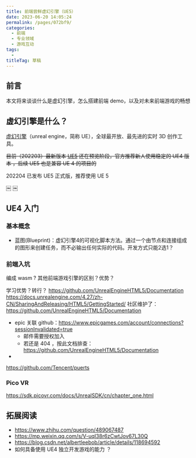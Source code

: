 ```yaml
---
title: 前端尝鲜虚幻引擎（UE5）
date: 2023-06-20 14:05:24
permalink: /pages/072bf9/
categories: 
  - 前端
  - 专业领域
  - 游戏互动
tags: 
  - 
titleTag: 草稿
---
```

## 前言
本文将来谈谈什么是虚幻引擎，怎么搭建前端 demo，以及对未来前端游戏的畅想

## 虚幻引擎是什么？
[虚幻引擎](https://www.unrealengine.com/zh-CN/)（unreal engine，简称 UE），全球最开放、最先进的实时 3D 创作工具。

~~目前（202203）最新版本 [UE5](https://www.unrealengine.com/zh-CN/unreal-engine-5) 还在预览阶段，官方推荐新人使用稳定的 UE4 版本 ，后续 UE5 也是兼容 UE 4 的项目的~~

202204 已发布 UE5 正式版，推荐使用 UE 5 

￼
￼

## UE4 入门

### 基本概念
* 蓝图(Blueprint)：虚幻引擎4的可视化脚本方法。通过一个由节点和连接组成的图形来创建任务，而不必输出任何实际的代码。开发方式只能2选1？


### 前端入坑
编成 wasm ? 
其他前端游戏引擎的区别？优势？

学习优势？转行？
https://github.com/UnrealEngineHTML5/Documentation
https://docs.unrealengine.com/4.27/zh-CN/SharingAndReleasing/HTML5/GettingStarted/
社区维护了：
https://github.com/UnrealEngineHTML5/Documentation

* epic 关联 github：https://www.epicgames.com/account/connections?sessionInvalidated=true
    * 邮件需要授权加入
    * 若还是 404 ，按此文档排查：https://github.com/UnrealEngineHTML5/Documentation
* 

https://github.com/Tencent/puerts
### Pico VR
https://sdk.picovr.com/docs/UnrealSDK/cn/chapter_one.html

## 拓展阅读
- https://www.zhihu.com/question/489067487
- https://mp.weixin.qq.com/s/V-uqI38r6zCwtJov67L30Q
- https://blog.csdn.net/albertleebob/article/details/118694592
- 如何具备使用 UE4 独立开发游戏的能力 ？
